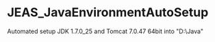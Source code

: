 JEAS_JavaEnvironmentAutoSetup
=============================
Automated setup JDK 1.7.0_25 and Tomcat 7.0.47 64bit into "D:\Java"
